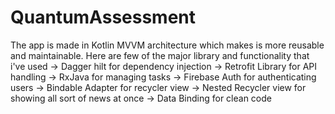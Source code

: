 # QuantumAssessment

The app is made in Kotlin MVVM architecture which makes is more reusable and maintainable.
Here are few of the major library and functionality that i've used 
-> Dagger hilt for dependency injection
-> Retrofit Library for API handling
-> RxJava for managing tasks
-> Firebase Auth for authenticating users
-> Bindable Adapter for recycler view 
-> Nested Recycler view for showing all sort of news at once
-> Data Binding for clean code
